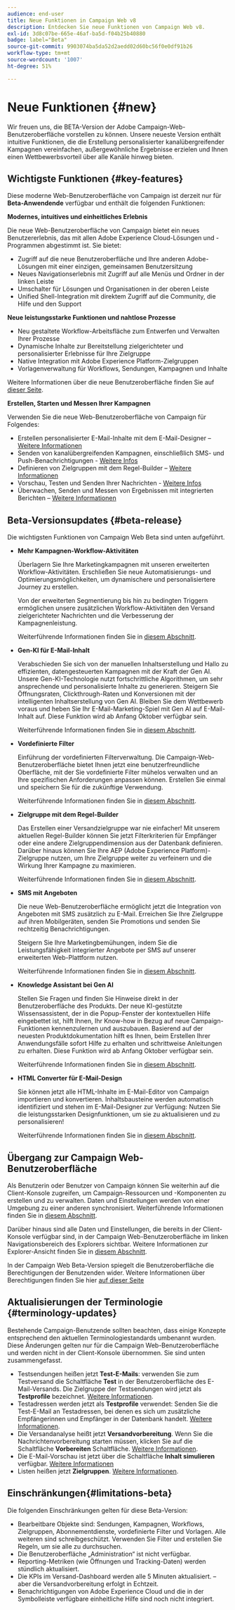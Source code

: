 ```yaml
---
audience: end-user
title: Neue Funktionen in Campaign Web v8
description: Entdecken Sie neue Funktionen von Campaign Web v8.
exl-id: 3d8c07be-665e-46af-ba5d-f04b25b40880
badge: label="Beta"
source-git-commit: 9903074ba5da52d2aedd02d60bc56f0e0df91b26
workflow-type: tm+mt
source-wordcount: '1007'
ht-degree: 51%

---
```



# Neue Funktionen {#new}

Wir freuen uns, die BETA-Version der Adobe Campaign-Web-Benutzeroberfläche vorstellen zu können. Unsere neueste Version enthält intuitive Funktionen, die die Erstellung personalisierter kanalübergreifender Kampagnen vereinfachen, außergewöhnliche Ergebnisse erzielen und Ihnen einen Wettbewerbsvorteil über alle Kanäle hinweg bieten.

## Wichtigste Funktionen {#key-features}

Diese moderne Web-Benutzeroberfläche von Campaign ist derzeit nur für **Beta-Anwendende** verfügbar und enthält die folgenden Funktionen:

**Modernes, intuitives und einheitliches Erlebnis**

Die neue Web-Benutzeroberfläche von Campaign bietet ein neues Benutzererlebnis, das mit allen Adobe Experience Cloud-Lösungen und -Programmen abgestimmt ist. Sie bietet:

* Zugriff auf die neue Benutzeroberfläche und Ihre anderen Adobe-Lösungen mit einer einzigen, gemeinsamen Benutzersitzung
* Neues Navigationserlebnis mit Zugriff auf alle Menüs und Ordner in der linken Leiste
* Umschalter für Lösungen und Organisationen in der oberen Leiste
* Unified Shell-Integration mit direktem Zugriff auf die Community, die Hilfe und den Support

**Neue leistungsstarke Funktionen und nahtlose Prozesse**

* Neu gestaltete Workflow-Arbeitsfläche zum Entwerfen und Verwalten Ihrer Prozesse
* Dynamische Inhalte zur Bereitstellung zielgerichteter und personalisierter Erlebnisse für Ihre Zielgruppe
* Native Integration mit Adobe Experience Platform-Zielgruppen
* Vorlagenverwaltung für Workflows, Sendungen, Kampagnen und Inhalte

Weitere Informationen über die neue Benutzeroberfläche finden Sie auf [dieser Seite](../get-started/user-interface.md).

**Erstellen, Starten und Messen Ihrer Kampagnen**

Verwenden Sie die neue Web-Benutzeroberfläche von Campaign für Folgendes:

* Erstellen personalisierter E-Mail-Inhalte mit dem E-Mail-Designer – [Weitere Informationen](../content/edit-content.md)
* Senden von kanalübergreifenden Kampagnen, einschließlich SMS- und Push-Benachrichtigungen - [Weitere Infos](../workflows/activities/channels.md)
* Definieren von Zielgruppen mit dem Regel-Builder – [Weitere Informationen](../audience/about-audiences.md)
* Vorschau, Testen und Senden Ihrer Nachrichten - [Weitere Infos](../monitor/prepare-send.md)
* Überwachen, Senden und Messen von Ergebnissen mit integrierten Berichten – [Weitere Informationen](../reporting/delivery-reports.md)


## Beta-Versionsupdates {#beta-release}

Die wichtigsten Funktionen von Campaign Web Beta sind unten aufgeführt.

* **Mehr Kampagnen-Workflow-Aktivitäten**

  Überlagern Sie Ihre Marketingkampagnen mit unseren erweiterten Workflow-Aktivitäten. Erschließen Sie neue Automatisierungs- und Optimierungsmöglichkeiten, um dynamischere und personalisiertere Journey zu erstellen.

  Von der erweiterten Segmentierung bis hin zu bedingten Triggern ermöglichen unsere zusätzlichen Workflow-Aktivitäten den Versand zielgerichteter Nachrichten und die Verbesserung der Kampagnenleistung.

  Weiterführende Informationen finden Sie in [diesem Abschnitt](../workflows/gs-workflows.md).

* **Gen-KI für E-Mail-Inhalt**

  Verabschieden Sie sich von der manuellen Inhaltserstellung und Hallo zu effizienten, datengesteuerten Kampagnen mit der Kraft der Gen AI.  Unsere Gen-KI-Technologie nutzt fortschrittliche Algorithmen, um sehr ansprechende und personalisierte Inhalte zu generieren. Steigern Sie Öffnungsraten, Clickthrough-Raten und Konversionen mit der intelligenten Inhaltserstellung von Gen AI. Bleiben Sie dem Wettbewerb voraus und heben Sie Ihr E-Mail-Marketing-Spiel mit Gen AI auf E-Mail-Inhalt auf. Diese Funktion wird ab Anfang Oktober verfügbar sein.

  Weiterführende Informationen finden Sie in [diesem Abschnitt](../content/generative-gs.md).

* **Vordefinierte Filter**

  Einführung der vordefinierten Filterverwaltung. Die Campaign-Web-Benutzeroberfläche bietet Ihnen jetzt eine benutzerfreundliche Oberfläche, mit der Sie vordefinierte Filter mühelos verwalten und an Ihre spezifischen Anforderungen anpassen können. Erstellen Sie einmal und speichern Sie für die zukünftige Verwendung.

  Weiterführende Informationen finden Sie in [diesem Abschnitt](../get-started/predefined-filters.md).

* **Zielgruppe mit dem Regel-Builder**

  Das Erstellen einer Versandzielgruppe war nie einfacher! Mit unserem aktuellen Regel-Builder können Sie jetzt Filterkriterien für Empfänger oder eine andere Zielgruppendimension aus der Datenbank definieren. Darüber hinaus können Sie Ihre AEP (Adobe Experience Platform)-Zielgruppe nutzen, um Ihre Zielgruppe weiter zu verfeinern und die Wirkung Ihrer Kampagne zu maximieren.

  Weiterführende Informationen finden Sie in [diesem Abschnitt](../audience/segment-builder.md).

* **SMS mit Angeboten**

  Die neue Web-Benutzeroberfläche ermöglicht jetzt die Integration von Angeboten mit SMS zusätzlich zu E-Mail. Erreichen Sie Ihre Zielgruppe auf ihren Mobilgeräten, senden Sie Promotions und senden Sie rechtzeitig Benachrichtigungen.

  Steigern Sie Ihre Marketingbemühungen, indem Sie die Leistungsfähigkeit integrierter Angebote per SMS auf unserer erweiterten Web-Plattform nutzen.

  Weiterführende Informationen finden Sie in [diesem Abschnitt](../content/offers.md).

<!--
* Adobe Experience Manager (AEM) Integration
    
    With our AEM integration extended to web UI, you can easily manage assets and synchronize full HTML templates, empowering you to create captivating digital experiences without any hassle. 
    
    Elevate and streamline your content management capabilities on the web UI with this integration to boost productivity.
-->

* **Knowledge Assistant bei Gen AI**

  Stellen Sie Fragen und finden Sie Hinweise direkt in der Benutzeroberfläche des Produkts. Der neue KI-gestützte Wissensassistent, der in die Popup-Fenster der kontextuellen Hilfe eingebettet ist, hilft Ihnen, Ihr Know-how in Bezug auf neue Campaign-Funktionen kennenzulernen und auszubauen. Basierend auf der neuesten Produktdokumentation hilft es Ihnen, beim Erstellen Ihrer Anwendungsfälle sofort Hilfe zu erhalten und schrittweise Anleitungen zu erhalten. Diese Funktion wird ab Anfang Oktober verfügbar sein.

  Weiterführende Informationen finden Sie in [diesem Abschnitt](../get-started/using-ai.md).

* **HTML Converter für E-Mail-Design**

  Sie können jetzt alle HTML-Inhalte im E-Mail-Editor von Campaign importieren und konvertieren. Inhaltsbausteine werden automatisch identifiziert und stehen im E-Mail-Designer zur Verfügung: Nutzen Sie die leistungsstarken Designfunktionen, um sie zu aktualisieren und zu personalisieren!

  Weiterführende Informationen finden Sie in [diesem Abschnitt](../content/existing-content.md).


## Übergang zur Campaign Web-Benutzeroberfläche

Als Benutzerin oder Benutzer von Campaign können Sie weiterhin auf die Client-Konsole zugreifen, um Campaign-Ressourcen und -Komponenten zu erstellen und zu verwalten. Daten und Einstellungen werden von einer Umgebung zu einer anderen synchronisiert. Weiterführende Informationen finden Sie in [diesem Abschnitt](../get-started/get-started.md#about-campaign-client-consoleac-client).

Darüber hinaus sind alle Daten und Einstellungen, die bereits in der Client-Konsole verfügbar sind, in der Campaign Web-Benutzeroberfläche im linken Navigationsbereich des Explorers sichtbar. Weitere Informationen zur Explorer-Ansicht finden Sie in [diesem Abschnitt](../get-started/user-interface.md#explorer-user-interface-explorer).

In der Campaign Web Beta-Version spiegelt die Benutzeroberfläche die Berechtigungen der Benutzenden wider. Weitere Informationen über Berechtigungen finden Sie hier [auf dieser Seite](../get-started/permissions.md)

## Aktualisierungen der Terminologie {#terminology-updates}

Bestehende Campaign-Benutzende sollten beachten, dass einige Konzepte entsprechend den aktuellen Terminologiestandards umbenannt wurden. Diese Änderungen gelten nur für die Campaign Web-Benutzeroberfläche und werden nicht in der Client-Konsole übernommen. Sie sind unten zusammengefasst.

* Testsendungen heißen jetzt **Test-E-Mails**: verwenden Sie zum Testversand die Schaltfläche **Test** in der Benutzeroberfläche des E-Mail-Versands. Die Zielgruppe der Testsendungen wird jetzt als **Testprofile** bezeichnet. [Weitere Informationen](../preview-test/test-deliveries.md).
* Testadressen werden jetzt als **Testprofile** verwendet: Senden Sie die Test-E-Mail an Testadressen, bei denen es sich um zusätzliche Empfängerinnen und Empfänger in der Datenbank handelt. [Weitere Informationen](../preview-test/test-deliveries.md).
* Die Versandanalyse heißt jetzt **Versandvorbereitung**. Wenn Sie die Nachrichtenvorbereitung starten müssen, klicken Sie auf die Schaltfläche **Vorbereiten** Schaltfläche. [Weitere Informationen](../monitor/prepare-send.md).
* Die E-Mail-Vorschau ist jetzt über die Schaltfläche **Inhalt simulieren** verfügbar. [Weitere Informationen](../preview-test/preview-test.md)
* Listen heißen jetzt **Zielgruppen**. [Weitere Informationen](../audience/about-audiences.md).

## Einschränkungen{#limitations-beta}

Die folgenden Einschränkungen gelten für diese Beta-Version:

* Bearbeitbare Objekte sind: Sendungen, Kampagnen, Workflows, Zielgruppen, Abonnementdienste, vordefinierte Filter und Vorlagen. Alle weiteren sind schreibgeschützt. Verwenden Sie Filter und erstellen Sie Regeln, um sie alle zu durchsuchen.
* Die Benutzeroberfläche „Administration“ ist nicht verfügbar.
* Reporting-Metriken (wie Öffnungen und Tracking-Daten) werden stündlich aktualisiert.
* Die KPIs im Versand-Dashboard werden alle 5 Minuten aktualisiert. – aber die Versandvorbereitung erfolgt in Echtzeit.
* Benachrichtigungen von Adobe Experience Cloud und die in der Symbolleiste verfügbare einheitliche Hilfe sind noch nicht integriert.

